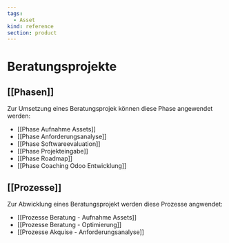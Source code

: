 ```yaml
---
tags:
  - Asset
kind: reference
section: product
---
```


# Beratungsprojekte

## [[Phasen]]

Zur Umsetzung eines Beratungsprojek können diese Phase angewendet werden:

- [[Phase Aufnahme Assets]]
- [[Phase Anforderungsanalyse]]
- [[Phase Softwareevaluation]]
- [[Phase Projekteingabe]]
- [[Phase Roadmap]]
- [[Phase Coaching Odoo Entwicklung]]

## [[Prozesse]]

Zur Abwicklung eines Beratungsprojekt werden diese Prozesse angwendet:

- [[Prozesse Beratung - Aufnahme Assets]]
- [[Prozesse Beratung - Optimierung]]
- [[Prozesse Akquise - Anforderungsanalyse]]
